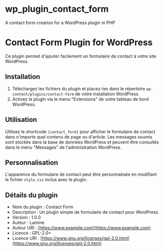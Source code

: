 # wp_plugin_contact_form
A contact form creation for a WordPress plugin in PHP
# Contact Form Plugin for WordPress

Ce plugin permet d'ajouter facilement un formulaire de contact à votre site WordPress.

## Installation

1. Téléchargez les fichiers du plugin et placez-les dans le répertoire `wp-content/plugins/contact-form` de votre installation WordPress.
2. Activez le plugin via le menu "Extensions" de votre tableau de bord WordPress.

## Utilisation

Utilisez le shortcode `[contact_form]` pour afficher le formulaire de contact dans n'importe quel contenu de page ou d'article. Les messages soumis sont stockés dans la base de données WordPress et peuvent être consultés dans le menu "Messages" de l'administration WordPress.

## Personnalisation

L'apparence du formulaire de contact peut être personnalisée en modifiant le fichier `style.css` inclus avec le plugin.

## Détails du plugin

- Nom du plugin : Contact Form
- Description : Un plugin simple de formulaire de contact pour WordPress.
- Version : 1.0.0
- Auteur : Lamine
- Auteur URI : [https://www.example.com](https://www.example.com)
- Licence : GPL-2.0+
- Licence URI : [https://www.gnu.org/licenses/gpl-2.0.html](https://www.gnu.org/licenses/gpl-2.0.html)
